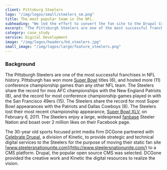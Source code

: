 ```yaml
---
client: Pittsburg Steelers
logo: "/img/logos/small/steelers_sm.png"
title: The most popular team in the NFL.
subheading: "We led the effort to convert the fan site to the Drupal Content Management system for the most popular team in the NFL."
excerpt: "The Pittsburgh Steelers are one of the most successful franchises in NFL history. Pittsburgh has won more Super Bowl titles (6), and hosted more (11) conference championship games than any other NFL team."
category: case_study
service: Digital Development
image: "/img/logos/headers/hd_steelers.jpg"
small_image: "/img/logos/large/feature_steelers.png"
---
```


### Background

The Pittsburgh Steelers are one of the most successful franchises in NFL history. Pittsburgh has won more [Super Bowl](https://en.wikipedia.org/wiki/Super_Bowl) titles (6), and hosted more (11) conference championship games than any other NFL team. The Steelers share the record for mos AFC championships with the New England Patriots (8), and the record for most conference championship games played in with the San Francisco 49ers (15). The Steelers share the record for most Super Bowl appearances with the Patriots and Dallas Cowboys (8). The Steelers lost their most recent championship appearance, [Super Bowl XLV](https://en.wikipedia.org/wiki/Super_Bowl_XLV), on February 6, 2011. The Steelers enjoy a large, widespread [fanbase](http://www.steelersnationunite.com/) Steeler Nation and boast over 2 million likes on their Facebook page.

The 30-year old sports focused print media firm DCGone partnered with [Celebrate Drupal](http://celebratedrupal.com/), a division of Kinetic, to provide strategic and technical digital services to the Steelers for the purpose of moving their static fan site [www.steelersnationunite.com](http://www.steelersnationunite.com/) to a CMS platform. Drupal, the popular open source CMS was selected. DCGone provided the creative work and Kinetic the digital resources to realize the vision.
